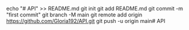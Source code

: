 echo "# API" >> README.md
git init
git add README.md
git commit -m "first commit"
git branch -M main
git remote add origin https://github.com/Gloria192/API.git
git push -u origin main# API
